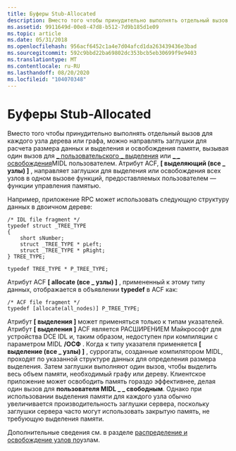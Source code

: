 ```yaml
---
title: Буферы Stub-Allocated
description: Вместо того чтобы принудительно выполнять отдельный вызов для каждого узла дерева или графа, можно направлять заглушки для расчета размера данных и выделения и освобождения памяти, вызывая один вызов для \_ пользовательского \_ выделения или освобождения MIDL пользователем \_ \_ .
ms.assetid: 9911649d-00e8-47d8-b512-7d9b185d1e09
ms.topic: article
ms.date: 05/31/2018
ms.openlocfilehash: 956acf6452c1a4e7d04afcd1da263439436e3bad
ms.sourcegitcommit: 592c9bbd22ba69802dc353bcb5eb30699f9e9403
ms.translationtype: MT
ms.contentlocale: ru-RU
ms.lasthandoff: 08/20/2020
ms.locfileid: "104070348"
---
```

# <a name="stub-allocated-buffers"></a>Буферы Stub-Allocated

Вместо того чтобы принудительно выполнять отдельный вызов для каждого узла дерева или графа, можно направлять заглушки для расчета размера данных и выделения и освобождения памяти, вызывая один вызов для [ \_ пользовательского \_ выделения](/windows/desktop/Midl/midl-user-allocate-1) или [ \_ \_ освобождения](/windows/desktop/Midl/midl-user-free-1)MIDL пользователем. Атрибут ACF, **\[ выделяющий (все \_ узлы) \]** , направляет заглушки для выделения или освобождения всех узлов в одном вызове функций, предоставляемых пользователем — функции управления памятью.

Например, приложение RPC может использовать следующую структуру данных в двоичном дереве:

``` syntax
/* IDL file fragment */
typedef struct _TREE_TYPE 
{
    short sNumber;
    struct _TREE_TYPE * pLeft;
    struct _TREE_TYPE * pRight;
} TREE_TYPE;

typedef TREE_TYPE * P_TREE_TYPE;
```

Атрибут ACF **\[ allocate (все \_ узлы) \]** , примененный к этому типу данных, отображается в объявлении **typedef** в ACF как:

``` syntax
/* ACF file fragment */
typedef [allocate(all_nodes)] P_TREE_TYPE;
```

Атрибут **\[ выделения \]** может применяться только к типам указателей. Атрибут **\[ выделения \]** ACF является РАСШИРЕНИЕМ Майкрософт для устройства DCE IDL и, таким образом, недоступен при компиляции с параметром MIDL **/ОСФ** . Когда к типу указателя применяется **\[ выделение (все \_ узлы) \]** , суррогаты, созданные компилятором MIDL, проходят по указанной структуре данных для определения размера выделения. Затем заглушки выполняют один вызов, чтобы выделить весь объем памяти, необходимый графу или дереву. Клиентское приложение может освободить память гораздо эффективнее, делая один вызов для **пользователя MIDL \_ \_ свободным**. Однако при использовании выделения памяти для каждого узла обычно увеличивается производительность заглушки сервера, поскольку заглушки сервера часто могут использовать закрытую память, не требующую выделения памяти.

Дополнительные сведения см. в разделе [распределение и освобождение узлов по](node-by-node-allocation-and-deallocation.md)узлам.

 

 
